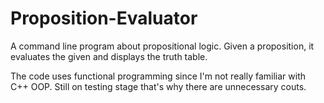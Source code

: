 # Proposition-Evaluator
A command line program about propositional logic. Given a proposition, it evaluates the given and displays the truth table.

The code uses functional programming since I'm not really familiar with C++ OOP. Still on testing stage that's why there are unnecessary couts. 
